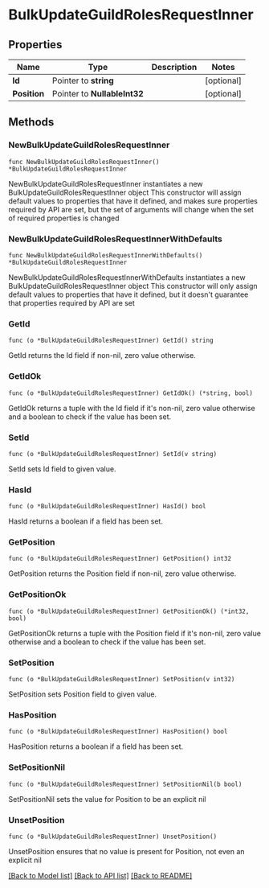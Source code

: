 # BulkUpdateGuildRolesRequestInner

## Properties

Name | Type | Description | Notes
------------ | ------------- | ------------- | -------------
**Id** | Pointer to **string** |  | [optional] 
**Position** | Pointer to **NullableInt32** |  | [optional] 

## Methods

### NewBulkUpdateGuildRolesRequestInner

`func NewBulkUpdateGuildRolesRequestInner() *BulkUpdateGuildRolesRequestInner`

NewBulkUpdateGuildRolesRequestInner instantiates a new BulkUpdateGuildRolesRequestInner object
This constructor will assign default values to properties that have it defined,
and makes sure properties required by API are set, but the set of arguments
will change when the set of required properties is changed

### NewBulkUpdateGuildRolesRequestInnerWithDefaults

`func NewBulkUpdateGuildRolesRequestInnerWithDefaults() *BulkUpdateGuildRolesRequestInner`

NewBulkUpdateGuildRolesRequestInnerWithDefaults instantiates a new BulkUpdateGuildRolesRequestInner object
This constructor will only assign default values to properties that have it defined,
but it doesn't guarantee that properties required by API are set

### GetId

`func (o *BulkUpdateGuildRolesRequestInner) GetId() string`

GetId returns the Id field if non-nil, zero value otherwise.

### GetIdOk

`func (o *BulkUpdateGuildRolesRequestInner) GetIdOk() (*string, bool)`

GetIdOk returns a tuple with the Id field if it's non-nil, zero value otherwise
and a boolean to check if the value has been set.

### SetId

`func (o *BulkUpdateGuildRolesRequestInner) SetId(v string)`

SetId sets Id field to given value.

### HasId

`func (o *BulkUpdateGuildRolesRequestInner) HasId() bool`

HasId returns a boolean if a field has been set.

### GetPosition

`func (o *BulkUpdateGuildRolesRequestInner) GetPosition() int32`

GetPosition returns the Position field if non-nil, zero value otherwise.

### GetPositionOk

`func (o *BulkUpdateGuildRolesRequestInner) GetPositionOk() (*int32, bool)`

GetPositionOk returns a tuple with the Position field if it's non-nil, zero value otherwise
and a boolean to check if the value has been set.

### SetPosition

`func (o *BulkUpdateGuildRolesRequestInner) SetPosition(v int32)`

SetPosition sets Position field to given value.

### HasPosition

`func (o *BulkUpdateGuildRolesRequestInner) HasPosition() bool`

HasPosition returns a boolean if a field has been set.

### SetPositionNil

`func (o *BulkUpdateGuildRolesRequestInner) SetPositionNil(b bool)`

 SetPositionNil sets the value for Position to be an explicit nil

### UnsetPosition
`func (o *BulkUpdateGuildRolesRequestInner) UnsetPosition()`

UnsetPosition ensures that no value is present for Position, not even an explicit nil

[[Back to Model list]](../README.md#documentation-for-models) [[Back to API list]](../README.md#documentation-for-api-endpoints) [[Back to README]](../README.md)


